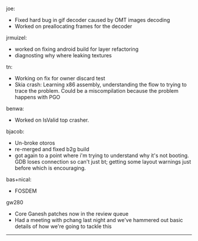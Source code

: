 joe:
* Fixed hard bug in gif decoder caused by OMT images decoding
* Worked on preallocating frames for the decoder

jrmuizel:
* worked on fixing android build for layer refactoring
* diagnosting why where leaking textures

tn:
* Working on fix for owner discard test
* Skia crash: Learning x86 assembly, understanding the flow to trying to trace the problem. Could be a miscompilation because the problem happens with PGO

benwa:
* Worked on IsValid top crasher.

bjacob:
* Un-broke otoros
* re-merged and fixed b2g build
* got again to a point where i'm trying to understand why it's not booting. GDB loses connection so can't just bt; getting some layout warnings just before which is encouraging.

bas+nical:
* FOSDEM

gw280
* Core Ganesh patches now in the review queue
* Had a meeting with pchang last night and we've hammered out basic details of how we're going to tackle this

________________


